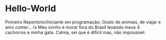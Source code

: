 # Hello-World
Primeiro Repertório/Iniciante em programação;
Gosto de animais, de viajar e amo comer... rs
Meu sonho é morar fora do Brasil levando meus 4 cachorros e minha gata. Calma, sei que é difícil mas, não impossível.
